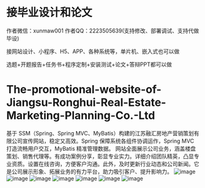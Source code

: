 # 接毕业设计和论文
作者微信：xunmaw001  作者QQ：2223505639(支持修改、部署调试、支持代做毕设)

接网站设计、小程序、H5、APP、各种系统等，单片机、嵌入式也可以做

选题+开题报告+任务书+程序定制+安装测试+论文+答辩PPT都可以做
# The-promotional-website-of-Jiangsu-Ronghui-Real-Estate-Marketing-Planning-Co.-Ltd
基于 SSM（Spring、Spring MVC、MyBatis）构建的江苏融汇房地产营销策划有限公司宣传网站，稳定又高效。Spring 保障系统各组件协调运作，Spring MVC 打造流畅用户交互，MyBatis 精准管理数据。  网站全面展示公司业务，涵盖楼盘策划、销售代理等。有成功案例分享，彰显专业实力。详细介绍团队精英，凸显专业资质。设置在线咨询，方便客户沟通。此外，及时更新行业动态和公司新闻。它是公司展示形象、拓展业务的有力平台，助力吸引客户、提升影响力。 
![image](https://github.com/user-attachments/assets/49d4d01d-c5b2-4e42-b6ec-4d367d131b8b)
![image](https://github.com/user-attachments/assets/cc4bd722-5057-4281-9d35-01c6826063f0)
![image](https://github.com/user-attachments/assets/cc3cf8aa-338c-4cf6-9c4a-967c6437afd9)
![image](https://github.com/user-attachments/assets/76e202ce-d3a8-422b-8eba-4de033546330)
![image](https://github.com/user-attachments/assets/6720a676-7da6-499d-803e-0da8a6aa3ef4)
![image](https://github.com/user-attachments/assets/6fb21ff0-6cea-43b7-8deb-75f667f624da)
![image](https://github.com/user-attachments/assets/a28dfafc-297d-4cbb-9639-5ce78cdd9803)

